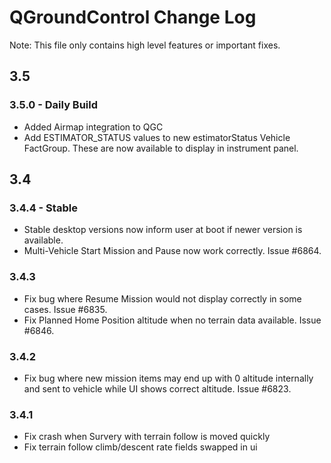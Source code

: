 # QGroundControl Change Log

Note: This file only contains high level features or important fixes.

## 3.5

### 3.5.0 - Daily Build
* Added Airmap integration to QGC
* Add ESTIMATOR_STATUS values to new estimatorStatus Vehicle FactGroup. These are now available to display in instrument panel.

## 3.4

### 3.4.4 - Stable
* Stable desktop versions now inform user at boot if newer version is available.
* Multi-Vehicle Start Mission and Pause now work correctly. Issue #6864.

### 3.4.3
* Fix bug where Resume Mission would not display correctly in some cases. Issue #6835.
* Fix Planned Home Position altitude when no terrain data available. Issue #6846.

### 3.4.2
* Fix bug where new mission items may end up with 0 altitude internally and sent to vehicle while UI shows correct altitude. Issue #6823.

### 3.4.1
* Fix crash when Survery with terrain follow is moved quickly
* Fix terrain follow climb/descent rate fields swapped in ui

